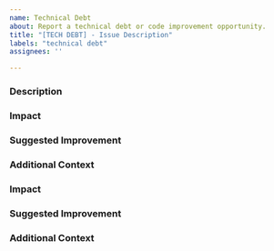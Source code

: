 ```yaml
---
name: Technical Debt
about: Report a technical debt or code improvement opportunity.
title: "[TECH DEBT] - Issue Description"
labels: "technical debt"
assignees: ''

---
```


### Description

### Impact


### Suggested Improvement


### Additional Context

<!-- Describe the technical debt in detail. -->

### Impact
<!-- How does this technical debt impact the codebase or project? -->

### Suggested Improvement
<!-- Suggest any potential improvements or steps to reduce technical debt. -->

### Additional Context
<!-- Provide any other context or suggestions for improving the codebase. -->

